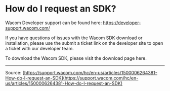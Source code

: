 # How do I request an SDK?

Wacom Developer support can be found here: https://developer-support.wacom.com/


If you have questions of issues with the Wacom SDK download or installation, please use the submit a ticket link on the developer site to open a ticket with our developer team. 


To download the Wacom SDK, please visit the download page here.

---
Source: [https://support.wacom.com/hc/en-us/articles/1500006264381-How-do-I-request-an-SDK](https://support.wacom.com/hc/en-us/articles/1500006264381-How-do-I-request-an-SDK)
